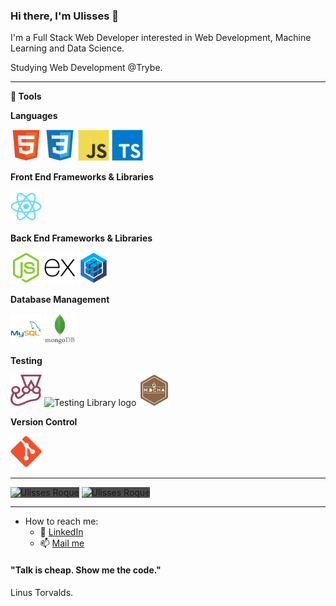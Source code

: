 ### Hi there, I'm Ulisses 👋

I'm a Full Stack Web Developer interested in Web Development, Machine Learning and Data Science.

Studying Web Development @Trybe.

---
<strong>:toolbox: Tools</strong> <br />

<strong> Languages </strong>

<img src="https://github.com/devicons/devicon/blob/master/icons/html5/html5-original.svg" alt="HTML logo" width="50px" height="50px" title="HTML 5"/> <img src="https://github.com/devicons/devicon/blob/master/icons/css3/css3-original.svg" alt="CSS logo" width="50px" height="50px" title="CSS 3"/> <img src="https://github.com/devicons/devicon/blob/master/icons/javascript/javascript-original.svg" alt="JavaScript logo" width="50px" height="50px" title="JavaScript"/> <img src="https://github.com/devicons/devicon/blob/master/icons/typescript/typescript-original.svg" alt="JavaScript logo" width="50px" height="50px" title="TypeScript"/> 

<strong> Front End Frameworks & Libraries </strong>

<img src="https://github.com/devicons/devicon/blob/master/icons/react/react-original.svg" alt="ReactJS logo" width="50px" height="50px" title="ReactJS" />

<strong> Back End Frameworks & Libraries </strong>

<img src="https://github.com/devicons/devicon/blob/master/icons/nodejs/nodejs-original.svg" alt="Node.js logo" width="50px" height="50px" title="Node.js"/> <img src="https://github.com/devicons/devicon/blob/master/icons/express/express-original.svg" alt="Express.js logo" width="50px" height="50px" title="Express.js" /> <img src="https://github.com/devicons/devicon/blob/master/icons/sequelize/sequelize-original.svg" alt="Sequelize logo" width="50px" height="50px" title="Sequelize" />

<strong> Database Management </strong>

<img src="https://github.com/devicons/devicon/blob/master/icons/mysql/mysql-original-wordmark.svg" alt="MySQL logo" width="50px" height="50px" title="MySQL" /> <img src="https://github.com/devicons/devicon/blob/master/icons/mongodb/mongodb-original-wordmark.svg" alt="MongoDB logo" width="50px" height="50px" title="MongoDB" />

<strong> Testing </strong>

<img src="https://github.com/devicons/devicon/blob/master/icons/jest/jest-plain.svg" alt="Jest logo" width="50px" height="50px" title="Jest" /> <img src="https://testing-library.com/img/octopus-128x128.png" alt="Testing Library logo" width="50px" height="50px" title="React Testing Library" /> <img src="https://github.com/devicons/devicon/blob/master/icons/mocha/mocha-plain.svg" alt="Mocha logo" title="Mocha" width="50px" height="50px" />

<!-- <strong> Machine Learning </strong> -->

<strong> Version Control </strong>

<img src="https://github.com/devicons/devicon/blob/master/icons/git/git-original.svg" alt="Git logo" width="50px" height="50px" title="Git" />

---

<p>
  <img height="165em"
       src="https://github-readme-stats.vercel.app/api?username=uroque&count_private=true&show_icons=true&theme=omni&hide_rank=false"
       alt="Ulisses Roque" 
       style="background: rgb(0, 0, 0) transparent; background: rgba(0, 0, 0, 0.7);">
  <img height="165em"
       src="https://github-readme-stats.vercel.app/api/top-langs/?username=uroque&layout=compact&theme=omni"
       alt="Ulisses Roque"
       style="background: rgb(0, 0, 0) transparent; background: rgba(0, 0, 0, 0.7);" />
</p>

---

- How to reach me: 
     - :office: [LinkedIn](https://www.linkedin.com/in/ulisses-roque/)
     - 📫 [Mail me](mailto:ulissesroque@protonmail.com)
<p>     
  <h4>"Talk is cheap. Show me the code."</h4> Linus Torvalds.
</p>

<!--
**uroque/uroque** is a ✨ _special_ ✨ repository because its `README.md` (this file) appears on your GitHub profile.

Here are some ideas to get you started:

- 🔭 I’m currently working on ...
- 🌱 I’m currently learning Web Development
- 👯 I’m looking to collaborate on ...
- 🤔 I’m looking for help with ...
- 💬 Ask me about ...

- 😄 Pronouns: ...
- ⚡ Fun fact: ...
-->

<!-- <p align="center"> 
  Visitor count<br>
  <img src="https://profile-counter.glitch.me/uroque/count.svg" />
</p> -->


